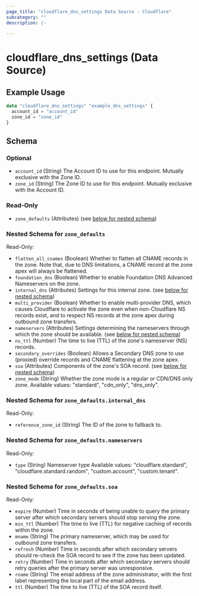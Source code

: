 ```yaml
---
page_title: "cloudflare_dns_settings Data Source - Cloudflare"
subcategory: ""
description: |-
  
---
```


# cloudflare_dns_settings (Data Source)



## Example Usage

```terraform
data "cloudflare_dns_settings" "example_dns_settings" {
  account_id = "account_id"
  zone_id = "zone_id"
}
```

<!-- schema generated by tfplugindocs -->
## Schema

### Optional

- `account_id` (String) The Account ID to use for this endpoint. Mutually exclusive with the Zone ID.
- `zone_id` (String) The Zone ID to use for this endpoint. Mutually exclusive with the Account ID.

### Read-Only

- `zone_defaults` (Attributes) (see [below for nested schema](#nestedatt--zone_defaults))

<a id="nestedatt--zone_defaults"></a>
### Nested Schema for `zone_defaults`

Read-Only:

- `flatten_all_cnames` (Boolean) Whether to flatten all CNAME records in the zone. Note that, due to DNS limitations, a CNAME record at the zone apex will always be flattened.
- `foundation_dns` (Boolean) Whether to enable Foundation DNS Advanced Nameservers on the zone.
- `internal_dns` (Attributes) Settings for this internal zone. (see [below for nested schema](#nestedatt--zone_defaults--internal_dns))
- `multi_provider` (Boolean) Whether to enable multi-provider DNS, which causes Cloudflare to activate the zone even when non-Cloudflare NS records exist, and to respect NS records at the zone apex during outbound zone transfers.
- `nameservers` (Attributes) Settings determining the nameservers through which the zone should be available. (see [below for nested schema](#nestedatt--zone_defaults--nameservers))
- `ns_ttl` (Number) The time to live (TTL) of the zone's nameserver (NS) records.
- `secondary_overrides` (Boolean) Allows a Secondary DNS zone to use (proxied) override records and CNAME flattening at the zone apex.
- `soa` (Attributes) Components of the zone's SOA record. (see [below for nested schema](#nestedatt--zone_defaults--soa))
- `zone_mode` (String) Whether the zone mode is a regular or CDN/DNS only zone.
Available values: "standard", "cdn_only", "dns_only".

<a id="nestedatt--zone_defaults--internal_dns"></a>
### Nested Schema for `zone_defaults.internal_dns`

Read-Only:

- `reference_zone_id` (String) The ID of the zone to fallback to.


<a id="nestedatt--zone_defaults--nameservers"></a>
### Nested Schema for `zone_defaults.nameservers`

Read-Only:

- `type` (String) Nameserver type
Available values: "cloudflare.standard", "cloudflare.standard.random", "custom.account", "custom.tenant".


<a id="nestedatt--zone_defaults--soa"></a>
### Nested Schema for `zone_defaults.soa`

Read-Only:

- `expire` (Number) Time in seconds of being unable to query the primary server after which secondary servers should stop serving the zone.
- `min_ttl` (Number) The time to live (TTL) for negative caching of records within the zone.
- `mname` (String) The primary nameserver, which may be used for outbound zone transfers.
- `refresh` (Number) Time in seconds after which secondary servers should re-check the SOA record to see if the zone has been updated.
- `retry` (Number) Time in seconds after which secondary servers should retry queries after the primary server was unresponsive.
- `rname` (String) The email address of the zone administrator, with the first label representing the local part of the email address.
- `ttl` (Number) The time to live (TTL) of the SOA record itself.


